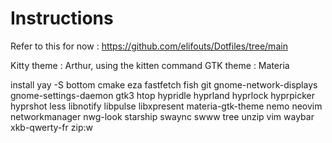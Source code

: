 # Instructions

Refer to this for now : 
https://github.com/elifouts/Dotfiles/tree/main

Kitty theme : Arthur, using the kitten command
GTK theme : Materia

install 
yay -S bottom cmake eza fastfetch fish git gnome-network-displays gnome-settings-daemon gtk3 htop hypridle hyprland hyprlock hyprpicker hyprshot less libnotify libpulse libxpresent materia-gtk-theme nemo neovim networkmanager nwg-look starship swaync swww tree unzip vim waybar xkb-qwerty-fr zip:w

